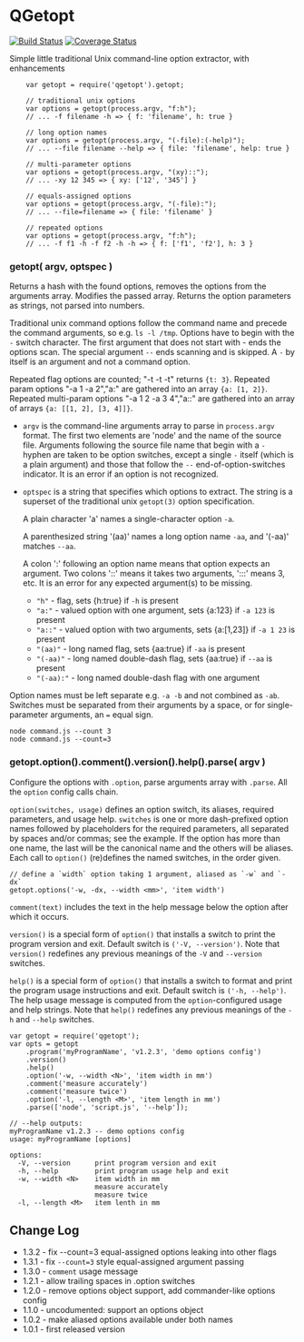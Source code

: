 QGetopt
=======
[![Build Status](https://github.com/andrasq/node-qgetopt/actions/workflows/nodejs.yml/badge.svg)](https://github.com/andrasq/node-qgetopt/actions/workflows/nodejs.yml)
[![Coverage Status](https://coveralls.io/repos/github/andrasq/node-qgetopt/badge.svg?branch=master)](https://coveralls.io/github/andrasq/node-qgetopt?branch=master)

Simple little traditional Unix command-line option extractor, with enhancements

        var getopt = require('qgetopt').getopt;

        // traditional unix options
        var options = getopt(process.argv, "f:h");
        // ... -f filename -h => { f: 'filename', h: true }

        // long option names
        var options = getopt(process.argv, "(-file):(-help)");
        // ... --file filename --help => { file: 'filename', help: true }

        // multi-parameter options
        var options = getopt(process.argv, "(xy)::");
        // ... -xy 12 345 => { xy: ['12', '345'] }

        // equals-assigned options
        var options = getopt(process.argv, "(-file):");
        // ... --file=filename => { file: 'filename' }

        // repeated options
        var options = getopt(process.argv, "f:h");
        // ... -f f1 -h -f f2 -h -h => { f: ['f1', 'f2'], h: 3 }


### getopt( argv, optspec )

Returns a hash with the found options, removes the options from the
arguments array.  Modifies the passed array.  Returns the option
parameters as strings, not parsed into numbers.

Traditional unix command options follow the command name and precede the
command arguments, so e.g. `ls -l /tmp`.  Options have to begin with the `-`
switch character.  The first argument that does not start with - ends
the options scan.  The special argument `--` ends scanning and is skipped.
A `-` by itself is an argument and not a command option.

Repeated flag options are counted; "-t -t -t" returns `{t: 3}`.
Repeated param options "-a 1 -a 2","a:" are gathered into an array `{a: [1, 2]}`.
Repeated multi-param options "-a 1 2 -a 3 4","a::" are gathered into an
array of arrays `{a: [[1, 2], [3, 4]]}`.

- `argv` is the command-line arguments array to parse in `process.argv`
  format.  The first two elements are 'node' and the name of the source file.
  Arguments following the source file name that begin with a `-` hyphen are taken
  to be option switches, except a single `-` itself (which is a plain argument)
  and those that follow the `--` end-of-option-switches indicator.  It is an
  error if an option is not recognized.

- `optspec` is a string that specifies which options to extract.  The string
  is a superset of the traditional unix `getopt(3)` option specification.

  A plain character 'a' names a single-character option `-a`.

  A parenthesized string '(aa)' names a long option name `-aa`, and '(-aa)'
  matches `--aa`.

  A colon ':' following an option name means that option expects an argument.
  Two colons '::' means it takes two arguments, ':::' means 3, etc.  It is an
  error for any expected argument(s) to be missing.

  - `"h"` - flag, sets {h:true} if `-h` is present
  - `"a:"` - valued option with one argument, sets {a:123} if `-a 123` is present
  - `"a::"` - valued option with two arguments, sets {a:[1,23]} if `-a 1 23` is present
  - `"(aa)"` - long named flag, sets {aa:true} if `-aa` is present
  - `"(-aa)"` - long named double-dash flag, sets {aa:true} if `--aa` is present
  - `"(-aa):"` - long named double-dash flag with one argument

Option names must be left separate e.g. `-a -b` and not combined as `-ab`.  Switches must be
separated from their arguments by a space, or for single-parameter arguments, an `=` equal sign.

    node command.js --count 3
    node command.js --count=3

### getopt.option().comment().version().help().parse( argv )

Configure the options with `.option`, parse arguments array with `.parse`.  All the `option` config
calls chain.

`option(switches, usage)` defines an option switch, its aliases, required parameters, and usage help.
`switches` is one or more dash-prefixed option names followed by placeholders for the required parameters,
all separated by spaces and/or commas; see the example.
If the option has more than one name, the last will be the canonical name and the others will be aliases.
Each call to `option()` (re)defines the named switches, in the order given.

    // define a `width` option taking 1 argument, aliased as `-w` and `-dx`
    getopt.options('-w, -dx, --width <mm>', 'item width')

`comment(text)` includes the text in the help message below the option after which it occurs.

`version()` is a special form of `option()` that installs a switch to print the
program version and exit.  Default switch is `('-V, --version')`.  Note that `version()` redefines
any previous meanings of the `-V` and `--version` switches.

`help()` is a special form of `option()` that installs a switch to format and
print the program usage instructions and exit.  Default switch is `('-h, --help')`.
The help usage message is computed from the `option`-configured usage and help strings.
Note that `help()` redefines any previous meanings of the `-h` and `--help` switches.

    var getopt = require('qgetopt');
    var opts = getopt
        .program('myProgramName', 'v1.2.3', 'demo options config')
        .version()
        .help()
        .option('-w, --width <N>', 'item width in mm')
        .comment('measure accurately')
        .comment('measure twice')
        .option('-l, --length <M>', 'item length in mm')
        .parse(['node', 'script.js', '--help']);

    // --help outputs:
    myProgramName v1.2.3 -- demo options config
    usage: myProgramName [options]

    options:
      -V, --version      print program version and exit
      -h, --help         print program usage help and exit
      -w, --width <N>    item width in mm
                         measure accurately
                         measure twice
      -l, --length <M>   item lenth in mm


Change Log
----------

- 1.3.2 - fix --count=3 equal-assigned options leaking into other flags
- 1.3.1 - fix `--count=3` style equal-assigned argument passing
- 1.3.0 - `comment` usage message
- 1.2.1 - allow trailing spaces in .option switches
- 1.2.0 - remove options object support, add commander-like options config
- 1.1.0 - uncodumented: support an options object
- 1.0.2 - make aliased options available under both names
- 1.0.1 - first released version
